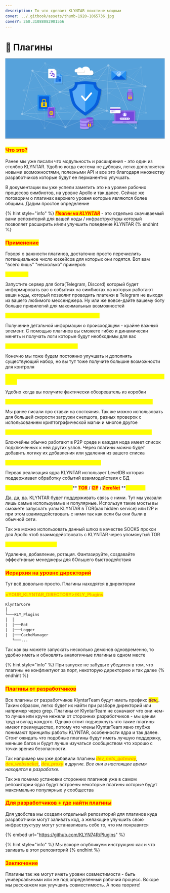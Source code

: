 ```yaml
---
description: То что сделает KLYNTAR поистине мощным
cover: ../.gitbook/assets/thumb-1920-1065736.jpg
coverY: 260.31088082901556
---
```


# 🔌 Плагины

![](<../.gitbook/assets/image (11).png>)

### <mark style="color:red;">Что это?</mark>

Ранее мы уже писали что модульность и расширения - это один из столбов KLYNTAR. Удобно когда система не дубовая, легко дополняется новыми возможностями, полезными API и все это благодаря множеству разработчиков которые будут ее перманентно улучшать.

В документации вы уже успели заметить это на уровне рабочих процессов симбиотов, на уровне Apollo и так далее. Сейчас же поговорим о плагинах верхнего уровня которые являются более общими. Дадим простое определение

{% hint style="info" %}
_<mark style="color:red;">**Плагин на KLYNTAR**</mark>_ - это отдельно скачиваемый вами репозиторий для вашей ноды / инфраструктуры который позволяет расширить и/или улучшить поведение KLYNTAR&#x20;
{% endhint %}

### <mark style="color:red;">**Применение**</mark>

Говоря о важности плагинов, достаточно просто перечислить потенциальное число юзкейсов для которых они годятся. Вот вам "всего лишь" "несколько" примеров:

<mark style="color:yellow;">**Для ботов**</mark>

Запустите сервер для бота(Telegram, Discord) который будет информировать вас о событиях на симбиотах на которых работают ваши ноды, который позволит проводить платежи в Telegram не выходя из вашего любимого мессенджера. Ну или же вовсе-дайте вашему боту больше привилегий для максимальных возможностей&#x20;

<mark style="color:yellow;">**Для кастомных механизмов логирования**</mark>

Получение детальной информации о происходящем - крайне важный элемент. С помощью плагинов вы сможете гибко и динамически менять и получать логи которые будут необходимы для вас&#x20;

<mark style="color:yellow;">**Для расширения доступных API**</mark>

Конечно мы тоже будем постоянно улучшать и дополнять существующий набор, но вы тут тоже получите большие возможности для контроля

<mark style="color:yellow;">**Для динамического снятия телеметрии, запуска своих обозревателей и т.д.**</mark>

Удобно когда вы получите фактически обозреватель из коробки

<mark style="color:yellow;">**Для запуска проверки снимков состояния, их сжатия и передачи**</mark>

Мы ранее писали про ставки на состояния. Так же можно использовать для большей скорости загрузки снепшота, разных проверок с использованием криптографической магии и многое другое

<mark style="color:yellow;">**Для динамического формирования списка подключённых узлов**</mark>

Блокчейны обычно работают в P2P среде и каждая нода имеет список подключённых к ней других узлов. Через плагины можно будет добавить логику их добавления или удаления из вашего списка

<mark style="color:yellow;">**Для установки слушателей на события БД**</mark>

Первая реализация ядра KLYNTAR использует LevelDB которая поддерживает обработку событий взаимодействия с БД

<mark style="color:yellow;">**Для установки шлюзов в сети**</mark>** **<mark style="color:red;">**TOR**</mark>** **<mark style="color:yellow;">**/**</mark>** **<mark style="color:red;">**I2P**</mark>** **<mark style="color:yellow;">**/**</mark>** **<mark style="color:red;">**ZeroNet**</mark>** **<mark style="color:yellow;">**и других**</mark>

Да, да, да. KLYNTAR будет поддерживать связь с ними. Тут мы указали лишь самые используемые и популярные. Используя такие мосты вы сможете запускать узлы KLYNTAR в TOR(как hidden service) или I2P и при этом взаимодействовать с ними так как если бы они были в обычной сети.

Так же можно использовать данный шлюз в качестве SOCKS прокси для Apollo чтоб взаимодействовать с KLYNTAR через упомянутый TOR

<mark style="color:yellow;">**Для менеджеров кэша**</mark>

Удаление, добавление, ротация. Фантазируйте, создавайте эффективные менеджеры для бОльшего быстродействия

### <mark style="color:red;">**Иерархия на уровне директорий**</mark>

Тут всё довольно просто. Плагины находятся в директории \
\
<mark style="color:orange;">**\<YOUR\_KLYNTAR\_DIRECTORY>/KLY\_Plugins**</mark>

```
KlyntarCore
│     
└───KLY_Plugins
│  │
│  │───Bot
│  │───Logger
│  │───CacheManager
   └───...
```

Так как вы можете запускать несколько демонов одновременно, то удобно иметь и обновлять аналогичные плагины в одном месте

{% hint style="info" %}
При запуске не забудьте убедится в том, что плагины не конфликтуют за порт, некоторую директорию и так далее
{% endhint %}

### <mark style="color:red;">Плагины от разработчиков</mark>

Все плагины от разработчиков KlyntarTeam будут иметь префикс _<mark style="color:purple;">**dev\_**</mark>_. Таким образом, легко будет их найти при разборе директорий или например через grep. Плагины от KlyntarTeam не означают что они чем-то лучше или круче нежели от сторонних разработчиков - мы ценим труд и вклад каждого. Однако стоит подчеркнуть что такие плагины имеют преимущество, потому что члены KlyntarTeam явно глубже понимают принципы работы KLYNTAR, особенности ядра и так далее. Стоит ожидать что подобные плагины будут иметь лучшую поддержку, меньше багов и будут лучше изучаться сообществом что хорошо с точки зрения безопасности.

Так например мы уже добавили плагины _<mark style="color:orange;">**dev\_nets\_gateway**</mark>, <mark style="color:orange;">**dev\_websocket**</mark>, <mark style="color:orange;">**dev\_proxy**</mark> и другие. Все они в настоящее время находятся в разработке._

Так же помимо установки сторонних плагинов уже в самом репозитории ядра будут встроены некоторые плагины которые будут максимально популярные у сообщества

### <mark style="color:red;">Для разработчиков + где найти плагины</mark>

Для удобства мы создали отдельный репозиторий для плагинов куда разработчики могут заливать код, а желающие улучшить свою инфраструктуру могут устанавливать себе то, что им понравится

{% embed url="https://github.com/KLYN74R/Plugins" %}

{% hint style="info" %}
Мы вскоре опубликуем инструкцию как и что заливать в этот репозиторий
{% endhint %}

### <mark style="color:red;">**Заключение**</mark>

Плагины так же могут иметь уровни совместимости - быть универсальными или же под определённый рабочий процесс. Вскоре мы расскажем как улучшить совместимость. А пока творите!

